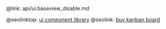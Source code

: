 @link: api/ui.baseview_disable.md

@seolinktop: [ui component library](https://webix.com)
@seolink: [buy kanban board](https://webix.com/kanban/)